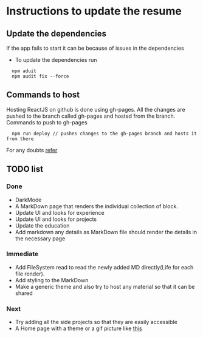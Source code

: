 # Instructions to update the resume

## Update the dependencies
If the app fails to start it can be because of issues in the dependencies
* To update the dependencies run
~~~
  npm aduit
  npm audit fix --force
~~~

## Commands to host
Hosting ReactJS on github is done using gh-pages. All the changes are pushed to the branch called gh-pages and hosted from the branch.
Commands to push to gh-pages

~~~
  npm run deploy // pushes changes to the gh-pages branch and hosts it from there
~~~

For any doubts [refer](https://medium.com/the-andela-way/how-to-deploy-your-react-application-to-github-pages-in-less-than-5-minutes-8c5f665a2d2a)

## TODO list

### Done
* DarkMode
* A MarkDown page that renders the individual collection of block.
* Update UI and looks for experience
* Update UI and looks for projects
* Update the education
* Add markdown any details as MarkDown file should render the details in the necessary page

### Immediate
* Add FileSystem read to read the newly added MD directly(Life for each file render).
* Add styling to the MarkDown
* Make a generic theme and also try to host any material so that it can be shared

### Next
* Try adding all the side projects so that they are easily accessible
* A Home page with a theme or a gif picture like [this](https://christopher.su/)
